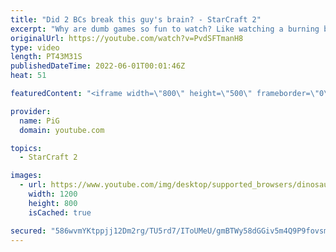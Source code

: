 ```yaml
---
title: "Did 2 BCs break this guy's brain? - StarCraft 2"
excerpt: "Why are dumb games so fun to watch? Like watching a burning building or car crash scene. Here's the worst basetrade of all time between Nathanias and Duck, with a sprinkling of genius in it. Hope you enjoy without losing too many brain cells :D -- 🐷 Second Channel for Learning Resources: https://www.youtube.com/c/PiGRandom"
originalUrl: https://youtube.com/watch?v=PvdSFTmanH8
type: video
length: PT43M31S
publishedDateTime: 2022-06-01T00:01:46Z
heat: 51

featuredContent: "<iframe width=\"800\" height=\"500\" frameborder=\"0\" src=\"https://www.youtube.com/embed/PvdSFTmanH8\" allow=\"accelerometer; autoplay; encrypted-media; gyroscope; picture-in-picture\" allowfullscreen></iframe>"

provider:
  name: PiG
  domain: youtube.com

topics:
  - StarCraft 2

images:
  - url: https://www.youtube.com/img/desktop/supported_browsers/dinosaur.png
    width: 1200
    height: 800
    isCached: true

secured: "586wvmYKtppjj12Dm2rg/TU5rd7/IToUMeU/gmBTWy58dGGiv5m4Q9P9fovsmANHDbH8IX1i/Er+wX2drq7LZ+Q0HsoYtD1wVX1IN7Dbg+cDtr+HCzOBW4YmyiHseB7GBSZR61U1JwpGF+AU3Ue6r9O3xjIRb0dtCFOTF09oP/hTnJLLzFHk0CkBjUeTAa4evekDfwSDIT97K4jbY3dlufcVjIQNJliudhEenEjPlLYXUy19uISuewx9r5r9ez7zetKncPAA2Z1pvj+fZcaARu0o6SvvD5Kh61A3PJ+N+6iqiMukfZafQaw1IvHXHylY9/LmxeVL0gP48GTncCjN5ESK9sJzQdsfevz9YbttFArrZsUj2kIXlSI8eyXeX9uzT/mHTIpuag83ft785ZYPQ+cW1fO+k7y2+VeO5MUQCAs=;6M5OcQn/dA/EhqboDBeczQ=="
---
```


